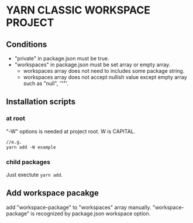 # YARN CLASSIC WORKSPACE PROJECT

## Conditions

- "private" in package.json must be true.
- "workspaces" in package.json must be set array or empty array.
  - workspaces array does not need to includes some package string.
  - workspaces array does not accept nullish value except empty array such as "null", '""'.

## Installation scripts

### at root

"-W" options is needed at project root. W is CAPITAL.

```
//e.g.
yarn add -W example
```

### child packages

Just exectute `yarn add`.

## Add workspace pacakge

add "workspace-package" to "workspaces" array manually.
"workspace-package" is recognized by package.json workspace option.
